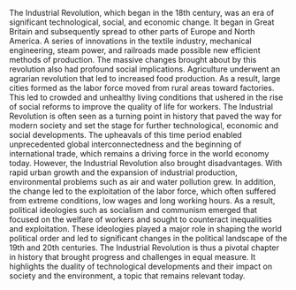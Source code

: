 The Industrial Revolution, which began in the 18th century, was an era of significant technological, social, and economic change. It began in Great Britain and subsequently spread to other parts of Europe and North America. A series of innovations in the textile industry, mechanical engineering, steam power, and railroads made possible new efficient methods of production.
The massive changes brought about by this revolution also had profound social implications. Agriculture underwent an agrarian revolution that led to increased food production. As a result, large cities formed as the labor force moved from rural areas toward factories. This led to crowded and unhealthy living conditions that ushered in the rise of social reforms to improve the quality of life for workers.
The Industrial Revolution is often seen as a turning point in history that paved the way for modern society and set the stage for further technological, economic and social developments. The upheavals of this time period enabled unprecedented global interconnectedness and the beginning of international trade, which remains a driving force in the world economy today.
However, the Industrial Revolution also brought disadvantages. With rapid urban growth and the expansion of industrial production, environmental problems such as air and water pollution grew. In addition, the change led to the exploitation of the labor force, which often suffered from extreme conditions, low wages and long working hours.
As a result, political ideologies such as socialism and communism emerged that focused on the welfare of workers and sought to counteract inequalities and exploitation. These ideologies played a major role in shaping the world political order and led to significant changes in the political landscape of the 19th and 20th centuries.
The Industrial Revolution is thus a pivotal chapter in history that brought progress and challenges in equal measure. It highlights the duality of technological developments and their impact on society and the environment, a topic that remains relevant today.
